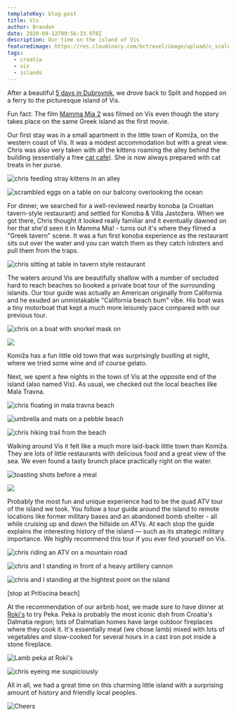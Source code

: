 ```yaml
---
templateKey: blog-post
title: Vis
author: Brandon
date: 2020-09-12T09:56:33.978Z
description: Our time on the island of Vis
featuredimage: https://res.cloudinary.com/bctravel/image/upload/c_scale,f_auto,q_auto,w_1080/v1602772411/vis/IMG_20200821_202010_npvk6o.jpg
tags:
  - croatia
  - vis
  - islands
---
```

After a beautiful [5 days in Dubrovnik](https://www.brandonandchris.com/blog/2020-09-12-dubrovnik/), we drove back to Split and hopped on a ferry to the picturesque island of Vis.

Fun fact: The film [Mamma Mia 2](https://www.imdb.com/title/tt6911608/) was filmed on Vis even though the story takes place on the same Greek island as the first movie.

Our first stay was in a small apartment in the little town of Komiža, on the western coast of Vis. It was a modest accommodation but with a great view. Chris was also very taken with all the kittens roaming the alley behind the building (essentially a free [cat cafe](https://www.brandonandchris.com/blog/2019-12-13-cat-cafe-mocha-lounge-in-shibuya/)). She is now always prepared with cat treats in her purse.

![chris feeding stray kittens in an alley](https://res.cloudinary.com/bctravel/image/upload/c_scale,f_auto,q_auto,w_1080/v1602772414/vis/IMG_20200821_202359_yuaxwm.jpg "Cat alley")

![scrambled eggs on a table on our balcony overlooking the ocean](https://res.cloudinary.com/bctravel/image/upload/c_scale,f_auto,q_auto,w_1080/v1602772442/vis/IMG_20200820_120333-EFFECTS_mt1k06.jpg "Eating breakfast Chris made us on our balcony")

For dinner, we searched for a well-reviewed nearby konoba (a Croatian tavern-style restaurant) and settled for Konoba & Villa Jastožera. When we got there, Chris thought it looked really familiar and it eventually dawned on her that she'd seen it in Mamma Mia! - turns out it's where they filmed a "Greek tavern" scene. It was a fun first konoba experience as the restaurant sits out over the water and you can watch them as they catch lobsters and pull them from the traps.

![chris sitting at table in tavern style restaurant](https://res.cloudinary.com/bctravel/image/upload/c_scale,f_auto,q_auto,w_1080/v1602772429/vis/IMG_20200819_190407_mtdyco.jpg)

The waters around Vis are beautifully shallow with a number of secluded hard to reach beaches so booked a private boat tour of the surrounding islands. Our tour guide was actually an American originally from California and he exuded an unmistakable "California beach bum" vibe. His boat was a tiny motorboat that kept a much more leisurely pace compared with our previous tour.

![chris on a boat with snorkel mask on](https://res.cloudinary.com/bctravel/image/upload/c_scale,f_auto,q_auto,w_1080/v1602772446/vis/IMG_20200821_111336_yohalg.jpg "Ready to go snorkeling")




![](https://res.cloudinary.com/bctravel/image/upload/c_scale,f_auto,q_auto,w_1080/v1602772451/vis/IMG_20200821_125531_nt1tiy.jpg)

Komiža has a fun little old town that was surprisingly bustling at night, where we tried some wine and of course gelato.

Next, we spent a few nights in the town of Vis at the opposite end of the island (also named Vis). As usual, we checked out the local beaches like Mala Travna.

![chris floating in mala travna beach](https://res.cloudinary.com/bctravel/image/upload/c_scale,f_auto,q_auto,w_1080/v1602772501/vis/VID_20200823_155216_exported_8313_1602751174220_t6rpzx.jpg "Still can't get over these waters")

![umbrella and mats on a pebble beach](https://res.cloudinary.com/bctravel/image/upload/c_scale,f_auto,q_auto,w_1080/v1602772430/vis/IMG_20200823_155005_cdzhuj.jpg "Our beach lounge setup")

![chris hiking trail from the beach](https://res.cloudinary.com/bctravel/image/upload/c_scale,f_auto,q_auto,w_1080/v1602772501/vis/VID_20200823_160416_LS_exported_5997_1602751347527_yjltqk.jpg "It's a bit of a hike to get to the beach but worth it")

Walking around Vis it felt like a much more laid-back little town than Komiža. They are lots of little restaurants with delicious food and a great view of the sea. We even found a tasty brunch place practically right on the water.

![toasting shots before a meal](https://res.cloudinary.com/bctravel/image/upload/c_scale,f_auto,q_auto,w_1080/v1602772410/vis/IMG_20200821_200200_v5iwhu.jpg "Very common to be given a shot of Grappa (brandy) before a meal")

![](https://res.cloudinary.com/bctravel/image/upload/c_scale,f_auto,q_auto,w_1080/v1602772420/vis/IMG_7727_lreolj.jpg)

Probably the most fun and unique experience had to be the quad ATV tour of the island we took. You follow a tour guide around the island to remote locations like former military bases and an abandoned bomb shelter - all while cruising up and down the hillside on ATVs. At each stop the guide explains the interesting history of the island — such as its strategic military importance. We highly recommend this tour if you ever find yourself on Vis.

![chris riding an ATV on a mountain road](https://res.cloudinary.com/bctravel/image/upload/c_scale,f_auto,q_auto,w_1080/v1602772446/vis/IMG_20200824_151348_rfxwnv.jpg "Chris drifting around a turn")

![chris and I standing in front of a heavy artillery cannon](https://res.cloudinary.com/bctravel/image/upload/c_scale,f_auto,q_auto,w_1080/v1602772412/vis/IMG_7656_eor2n1.jpg "A former military outpost")

![chris and I standing at the hightest point on the island](https://res.cloudinary.com/bctravel/image/upload/c_scale,f_auto,q_auto,w_1080/v1602772465/vis/IMG_20200824_180709_picls2.jpg "A stunning view from the highest point of the island")


\[stop at Pritiscina beach]

At the recommendation of our airbnb host, we made sure to have dinner at [Roki's](https://www.tripadvisor.com/Restaurant_Review-g424973-d4744235-Reviews-Roki_s-Vis_Island_of_Vis_Split_Dalmatia_County_Dalmatia.html) to try Peka. Peka is probably the most iconic dish from Croatia's Dalmatia region; lots of Dalmatian homes have large outdoor fireplaces where they cook it. It's essentially meat (we chose lamb) mixed with lots of vegetables and slow-cooked for several hours in a cast iron pot inside a stone fireplace.

![Lamb peka at Roki's](https://res.cloudinary.com/bctravel/image/upload/c_scale,f_auto,q_auto,w_1080/v1602772504/vis/IMG_20200825_205959_gtsrlh.jpg "Lamb peka at Roki's")

![chris eyeing me suspiciously](https://res.cloudinary.com/bctravel/image/upload/c_scale,f_auto,q_auto,w_1080/v1602772501/vis/IMG_20200825_215437_f29qmh.jpg "Chris eyeing me suspiciously — maybe wondering where all her wine went...")

All in all, we had a great time on this charming little island with a surprising amount of history and friendly local peoples.

![](https://res.cloudinary.com/bctravel/image/upload/c_scale,f_auto,q_auto,w_1080/v1602772490/vis/IMG_20200825_122703_vlngmf.jpg "Cheers")